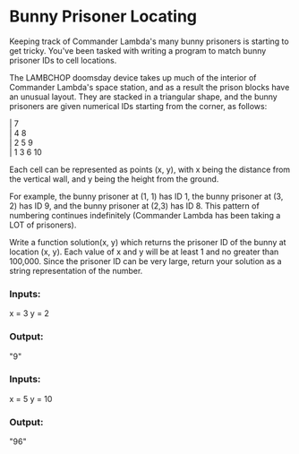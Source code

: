 <h1>Bunny Prisoner Locating</h1>

Keeping track of Commander Lambda's many bunny prisoners is starting to get tricky. You've been tasked with writing a program to match bunny prisoner IDs to cell locations.

The LAMBCHOP doomsday device takes up much of the interior of Commander Lambda's space station, and as a result the prison blocks have an unusual layout. They are stacked in a triangular shape, and the bunny prisoners are given numerical IDs starting from the corner, as follows:

| 7<br>
| 4 8<br>
| 2 5 9<br>
| 1 3 6 10<br>

Each cell can be represented as points (x, y), with x being the distance from the vertical wall, and y being the height from the ground.

For example, the bunny prisoner at (1, 1) has ID 1, the bunny prisoner at (3, 2) has ID 9, and the bunny prisoner at (2,3) has ID 8. This pattern of numbering continues indefinitely (Commander Lambda has been taking a LOT of prisoners).

Write a function solution(x, y) which returns the prisoner ID of the bunny at location (x, y). Each value of x and y will be at least 1 and no greater than 100,000. Since the prisoner ID can be very large, return your solution as a string representation of the number.

<h3>Inputs:</h3>
x = 3
y = 2

<h3>Output:</h3>
"9"

<h3>Inputs:</h3>
x = 5
y = 10

<h3>Output:</h3>
"96"
